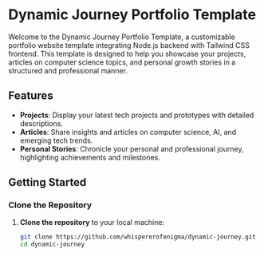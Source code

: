 # Dynamic Journey Portfolio Template

Welcome to the Dynamic Journey Portfolio Template, a customizable portfolio website template integrating Node.js backend with Tailwind CSS frontend. This template is designed to help you showcase your projects, articles on computer science topics, and personal growth stories in a structured and professional manner.

## Features

- **Projects**: Display your latest tech projects and prototypes with detailed descriptions.
- **Articles**: Share insights and articles on computer science, AI, and emerging tech trends.
- **Personal Stories**: Chronicle your personal and professional journey, highlighting achievements and milestones.

## Getting Started

### Clone the Repository

1. **Clone the repository** to your local machine:

   ```bash
   git clone https://github.com/whispererofenigma/dynamic-journey.git
   cd dynamic-journey
